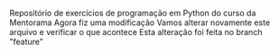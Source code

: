 Repositório de exercícios de programação em Python do curso da Mentorama
Agora fiz uma modificação
Vamos alterar novamente este arquivo e verificar o que acontece
Esta alteração foi feita no branch "feature"
